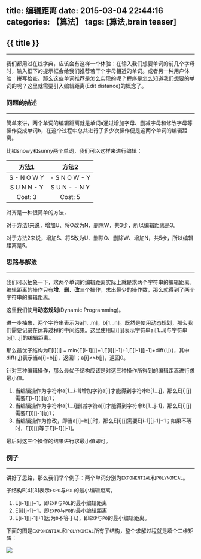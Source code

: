 title: 编辑距离
date: 2015-03-04 22:44:16
categories: 【算法】
tags: [算法,brain teaser]
---
## {{ title }} ##

---
我们都用过在线字典，应该会有这样一个体验：在输入我们想要单词的前几个字母时，输入框下的提示框会给我们推荐若干个字母相近的单词。或者另一种用户体验：拼写检查。那么这些单词推荐是怎么实现的呢？程序是怎么知道我们想要的单词的呢？这里就需要引入编辑距离(Edit distance)的概念了。

### 问题的描述 ###

---
简单来讲，两个单词的编辑距离就是单词a通过增加字母、删减字母和修改字母等操作变成单词b，在这个过程中总共进行了多少次操作便是这两个单词的编辑距离。

比如snowy和sunny两个单词，我们可以这样来进行编辑：

| 方法1   | 方法2   |
| :-----: | :-----: |
| S - N O W Y | - S N O W - Y |
| S U N N - Y | S U N - - N Y |
| Cost: 3| Cost: 5  |

对齐是一种很简单的方法，

对于方法1来说，增加U、将O改为N、删除W，共3步，所以编辑距离是3。

对于方法2来说，增加S、将S改为U、删除O、删除W、增加N，共5步，所以编辑距离是5。

### 思路与解法 ###

---
我们可以抽象一下，求两个单词的编辑距离实际上就是求两个字符串的编辑距离。编辑距离的操作只有**增**、**删**、**改**三个操作，求出最少的操作数，那么就得到了两个字符串的编辑距离。

这里我们使用**动态规划**(Dynamic Programming)。

进一步抽象，两个字符串表示为a[1...m]，b[1...n]。既然是使用动态规划，那么我们需要记录在运算过程的中间结果。这里使用E[i][j]表示字符串ai[1...i]与字符串bj[1...j]的编辑距离。

那么最优子结构为E[i][j] = min{E[i-1][j]+1,E[i][j-1]+1,E[i-1][j-1]+diff(i,j)}，其中diff(i,j)表示当a[i]=b[j]，返回1；a[i]<>b[j]，返回0。

针对三种编辑操作，那么最优子结构应该是对这三种操作所得到的编辑距离进行求最小值。

1. 当编辑操作为字符串a[1...i-1]增加字符a[i]才能得到字符串b[1...j]，那么E[i][j]需要E[i-1][j]加1；
2. 当编辑操作为字符串a[1...i]删减字符a[i]才能得到字符串b[1...j-1]，那么E[i][j]需要E[i][j-1]加1；
3. 当编辑操作为修改，即当a[i]=b[j]时，那么E[i][j]需要E[i-1][j-1]+1；如果不等时，E[i][j]等于E[i-1][j-1]。

最后对这三个操作的结果进行求最小值即可。

### 例子 ###

---

讲好了思路，那么我们举个例子：两个单词分别为`EXPONENTIAL`和`POLYNOMIAL`。

子结构E[4][3]表示`EXPO`与`POL`的最小编辑距离。

1. E[i-1][j]+1，即`EXP`与`POL`的最小编辑距离
2. E[i][j-1]+1，即`EXPO`与`PO`的最小编辑距离
3. E[i-1][j-1]+1(因为`O`不等于`L`)，即`EXP`与`PO`的最小编辑距离。

下面的图是`EXPONENTIAL`和`POLYNOMIAL`所有子结构，整个求解过程就是填个二维矩阵：

<img src="/img/EditDistanceResult.png" class="img-shadow img-center" />

